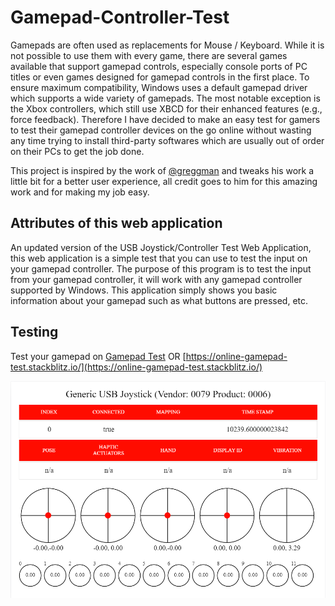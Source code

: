 # Gamepad-Controller-Test
Gamepads are often used as replacements for Mouse / Keyboard. While it is not possible to use them with every game, there are several games available that support gamepad controls, especially console ports of PC titles or even games designed for gamepad controls in the first place. To ensure maximum compatibility, Windows uses a default gamepad driver which supports a wide variety of gamepads. The most notable exception is the Xbox controllers, which still use XBCD for their enhanced features (e.g., force feedback).  Therefore I have decided to make an easy test for gamers to test their gamepad controller devices on the go online without wasting any time trying to install third-party softwares which are usually out of order on their PCs to get the job done.  

This project is inspired by the work of [@greggman](https://github.com/greggman) and tweaks his work a little bit for a better user experience, all credit goes to him for this amazing work and for making my job easy.

## Attributes of this web application

An updated version of the USB Joystick/Controller Test Web Application, this web application is a simple test that you can use to test the input on your gamepad controller. The purpose of this program is to test the input from your gamepad controller, it will work with any gamepad controller supported by Windows. This application simply shows you basic information about your gamepad such as what buttons are pressed, etc.

## Testing

Test your gamepad on [Gamepad Test](https://gamepadtest.com) OR [https://online-gamepad-test.stackblitz.io/](https://online-gamepad-test.stackblitz.io/)

![Gamepad Controller Test in Work](gamepad-controller-test.png)
